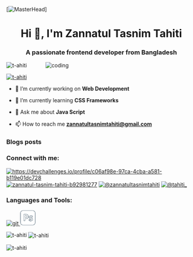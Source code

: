 [![MasterHead](https://camo.githubusercontent.com/59fc60c71a5bfaf918be50fa4029810272f7da7aff16df440d0f971bdbb5f6ce/68747470733a2f2f7777772e6469676974616c736f6c7574696f6e73657276696365732e636f6d2f696d672f73657276696365732f776562253230646576656c6f706d656e742e676966)]

<h1 align="center">Hi 👋, I'm Zannatul Tasnim Tahiti</h1>
<h3 align="center">A passionate frontend developer from Bangladesh</h3>

<img align="right" alt="coding" width="400" src="https://user-images.githubusercontent.com/74038190/236119160-976a0405-caa7-470c-9356-16d43402ea0a.gif">

<p align="left"> <img src="https://komarev.com/ghpvc/?username=t-ahiti&label=Profile%20views&color=0e75b6&style=flat" alt="t-ahiti" /> </p>

<p align="left"> <a href="https://github.com/ryo-ma/github-profile-trophy"><img src="https://github-profile-trophy.vercel.app/?username=t-ahiti" alt="t-ahiti" /></a> </p>

- 🔭 I’m currently working on **Web Development**

- 🌱 I’m currently learning **CSS Frameworks**

- 💬 Ask me about **Java Script**

- 📫 How to reach me **zannatultasnimtahiti@gmail.com**

### Blogs posts
<!-- BLOG-POST-LIST:START -->
<!-- BLOG-POST-LIST:END -->

<h3 align="left">Connect with me:</h3>
<p align="left">
<a href="https://dev.to/https://devchallenges.io/profile/c06af98e-97ca-4cba-a581-b119e01dc728" target="blank"><img align="center" src="https://raw.githubusercontent.com/rahuldkjain/github-profile-readme-generator/master/src/images/icons/Social/devto.svg" alt="https://devchallenges.io/profile/c06af98e-97ca-4cba-a581-b119e01dc728" height="30" width="40" /></a>
<a href="https://linkedin.com/in/zannatul-tasnim-tahiti-b92981277" target="blank"><img align="center" src="https://raw.githubusercontent.com/rahuldkjain/github-profile-readme-generator/master/src/images/icons/Social/linked-in-alt.svg" alt="zannatul-tasnim-tahiti-b92981277" height="30" width="40" /></a>
<a href="https://medium.com/@zannatultasnimtahiti" target="blank"><img align="center" src="https://raw.githubusercontent.com/rahuldkjain/github-profile-readme-generator/master/src/images/icons/Social/medium.svg" alt="@zannatultasnimtahiti" height="30" width="40" /></a>
<a href="https://www.youtube.com/c/@tahiti_" target="blank"><img align="center" src="https://raw.githubusercontent.com/rahuldkjain/github-profile-readme-generator/master/src/images/icons/Social/youtube.svg" alt="@tahiti_" height="30" width="40" /></a>
</p>

<h3 align="left">Languages and Tools:</h3>
<p align="left"> <a href="https://git-scm.com/" target="_blank" rel="noreferrer"> <img src="https://www.vectorlogo.zone/logos/git-scm/git-scm-icon.svg" alt="git" width="40" height="40"/> </a> <a href="https://www.photoshop.com/en" target="_blank" rel="noreferrer"> <img src="https://raw.githubusercontent.com/devicons/devicon/master/icons/photoshop/photoshop-line.svg" alt="photoshop" width="40" height="40"/> </a> </p>

<p><img align="left" src="https://github-readme-stats.vercel.app/api/top-langs?username=t-ahiti&show_icons=true&locale=en&layout=compact" alt="t-ahiti" /></p>

<p>&nbsp;<img align="center" src="https://github-readme-stats.vercel.app/api?username=t-ahiti&show_icons=true&locale=en" alt="t-ahiti" /></p>

<p><img align="center" src="https://github-readme-streak-stats.herokuapp.com/?user=t-ahiti&" alt="t-ahiti" /></p>
